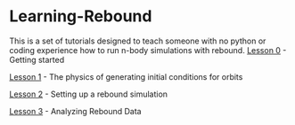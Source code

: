 # Learning-Rebound
This is a set of tutorials designed to teach someone with no python or coding experience how to run n-body simulations with rebound.
[Lesson 0](https://github.com/UncleIroh/Learning-Rebound/blob/master/Lesson0.md) - Getting started

[Lesson 1](https://github.com/UncleIroh/Learning-Rebound/blob/master/Lesson1.md) - The physics of generating initial conditions for orbits

[Lesson 2](https://github.com/UncleIroh/Learning-Rebound/blob/master/Lesson2.md) - Setting up a rebound simulation

[Lesson 3](https://github.com/UncleIroh/Learning-Rebound/blob/master/Lesson3.md) - Analyzing Rebound Data

